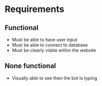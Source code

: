# Requirements

## Functional
*	Must be able to have user input
*	Must be able to connect to database
* Must be clearly visble within the website

## None functional 
*	Visually able to see then the bot is typing 

